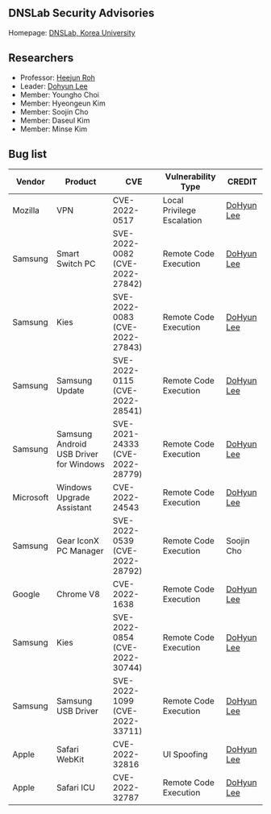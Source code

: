 ## DNSLab Security Advisories

Homepage: [DNSLab, Korea University](https://dnslab.korea.ac.kr/)

## Researchers

- Professor: [Heejun Roh](https://dnslab.korea.ac.kr/professor/)
- Leader: [Dohyun Lee](https://twitter.com/l33d0hyun)
- Member: Youngho Choi
- Member: Hyeongeun Kim
- Member: Soojin Cho
- Member: Daseul Kim
- Member: Minse Kim


## Bug list

| Vendor  | Product | CVE           | Vulnerability Type         | CREDIT |
| ------- | ------- | ------------- | -------------------------- | ------- |
| Mozilla | VPN     | CVE-2022-0517 | Local Privilege Escalation | [DoHyun Lee](https://twitter.com/l33d0hyun) |
| Samsung | Smart Switch PC     | SVE-2022-0082 (CVE-2022-27842) | Remote Code Execution | [DoHyun Lee](https://twitter.com/l33d0hyun) |
| Samsung | Kies     | SVE-2022-0083 (CVE-2022-27843) | Remote Code Execution | [DoHyun Lee](https://twitter.com/l33d0hyun) |
| Samsung | Samsung Update     | SVE-2022-0115 (CVE-2022-28541) | Remote Code Execution | [DoHyun Lee](https://twitter.com/l33d0hyun) |
| Samsung | Samsung Android USB Driver for Windows     | SVE-2021-24333 (CVE-2022-28779) | Remote Code Execution | [DoHyun Lee](https://twitter.com/l33d0hyun) |
| Microsoft | Windows Upgrade Assistant     | CVE-2022-24543 | Remote Code Execution | [DoHyun Lee](https://twitter.com/l33d0hyun) |
| Samsung | Gear IconX PC Manager     | SVE-2022-0539 (CVE-2022-28792) | Remote Code Execution | Soojin Cho |
| Google | Chrome V8     | CVE-2022-1638 | Remote Code Execution | [DoHyun Lee](https://twitter.com/l33d0hyun) |
| Samsung | Kies     | SVE-2022-0854 (CVE-2022-30744) | Remote Code Execution | [DoHyun Lee](https://twitter.com/l33d0hyun) |
| Samsung | Samsung USB Driver     | SVE-2022-1099 (CVE-2022-33711) | Remote Code Execution | [DoHyun Lee](https://twitter.com/l33d0hyun) |
| Apple | Safari WebKit     | CVE-2022-32816 | UI Spoofing | [DoHyun Lee](https://twitter.com/l33d0hyun) |
| Apple | Safari ICU     | CVE-2022-32787 | Remote Code Execution | [DoHyun Lee](https://twitter.com/l33d0hyun) |
